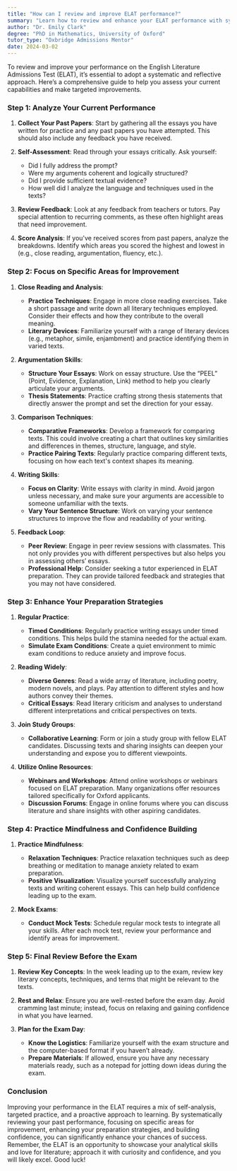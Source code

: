 ```yaml
---
title: "How can I review and improve ELAT performance?"
summary: "Learn how to review and enhance your ELAT performance with systematic analysis, self-assessment, and targeted improvement strategies."
author: "Dr. Emily Clark"
degree: "PhD in Mathematics, University of Oxford"
tutor_type: "Oxbridge Admissions Mentor"
date: 2024-03-02
---
```


To review and improve your performance on the English Literature Admissions Test (ELAT), it’s essential to adopt a systematic and reflective approach. Here’s a comprehensive guide to help you assess your current capabilities and make targeted improvements.

### Step 1: Analyze Your Current Performance

1. **Collect Your Past Papers**: Start by gathering all the essays you have written for practice and any past papers you have attempted. This should also include any feedback you have received.

2. **Self-Assessment**: Read through your essays critically. Ask yourself:
   - Did I fully address the prompt?
   - Were my arguments coherent and logically structured?
   - Did I provide sufficient textual evidence?
   - How well did I analyze the language and techniques used in the texts?

3. **Review Feedback**: Look at any feedback from teachers or tutors. Pay special attention to recurring comments, as these often highlight areas that need improvement. 

4. **Score Analysis**: If you've received scores from past papers, analyze the breakdowns. Identify which areas you scored the highest and lowest in (e.g., close reading, argumentation, fluency, etc.).

### Step 2: Focus on Specific Areas for Improvement

1. **Close Reading and Analysis**: 
   - **Practice Techniques**: Engage in more close reading exercises. Take a short passage and write down all literary techniques employed. Consider their effects and how they contribute to the overall meaning.
   - **Literary Devices**: Familiarize yourself with a range of literary devices (e.g., metaphor, simile, enjambment) and practice identifying them in varied texts.

2. **Argumentation Skills**:
   - **Structure Your Essays**: Work on essay structure. Use the “PEEL” (Point, Evidence, Explanation, Link) method to help you clearly articulate your arguments.
   - **Thesis Statements**: Practice crafting strong thesis statements that directly answer the prompt and set the direction for your essay.

3. **Comparison Techniques**:
   - **Comparative Frameworks**: Develop a framework for comparing texts. This could involve creating a chart that outlines key similarities and differences in themes, structure, language, and style.
   - **Practice Pairing Texts**: Regularly practice comparing different texts, focusing on how each text's context shapes its meaning.

4. **Writing Skills**:
   - **Focus on Clarity**: Write essays with clarity in mind. Avoid jargon unless necessary, and make sure your arguments are accessible to someone unfamiliar with the texts.
   - **Vary Your Sentence Structure**: Work on varying your sentence structures to improve the flow and readability of your writing.

5. **Feedback Loop**:
   - **Peer Review**: Engage in peer review sessions with classmates. This not only provides you with different perspectives but also helps you in assessing others’ essays.
   - **Professional Help**: Consider seeking a tutor experienced in ELAT preparation. They can provide tailored feedback and strategies that you may not have considered.

### Step 3: Enhance Your Preparation Strategies

1. **Regular Practice**:
   - **Timed Conditions**: Regularly practice writing essays under timed conditions. This helps build the stamina needed for the actual exam.
   - **Simulate Exam Conditions**: Create a quiet environment to mimic exam conditions to reduce anxiety and improve focus.

2. **Reading Widely**:
   - **Diverse Genres**: Read a wide array of literature, including poetry, modern novels, and plays. Pay attention to different styles and how authors convey their themes.
   - **Critical Essays**: Read literary criticism and analyses to understand different interpretations and critical perspectives on texts.

3. **Join Study Groups**:
   - **Collaborative Learning**: Form or join a study group with fellow ELAT candidates. Discussing texts and sharing insights can deepen your understanding and expose you to different viewpoints.

4. **Utilize Online Resources**:
   - **Webinars and Workshops**: Attend online workshops or webinars focused on ELAT preparation. Many organizations offer resources tailored specifically for Oxford applicants.
   - **Discussion Forums**: Engage in online forums where you can discuss literature and share insights with other aspiring candidates.

### Step 4: Practice Mindfulness and Confidence Building

1. **Practice Mindfulness**:
   - **Relaxation Techniques**: Practice relaxation techniques such as deep breathing or meditation to manage anxiety related to exam preparation.
   - **Positive Visualization**: Visualize yourself successfully analyzing texts and writing coherent essays. This can help build confidence leading up to the exam.

2. **Mock Exams**: 
   - **Conduct Mock Tests**: Schedule regular mock tests to integrate all your skills. After each mock test, review your performance and identify areas for improvement.

### Step 5: Final Review Before the Exam

1. **Review Key Concepts**: In the week leading up to the exam, review key literary concepts, techniques, and terms that might be relevant to the texts.

2. **Rest and Relax**: Ensure you are well-rested before the exam day. Avoid cramming last minute; instead, focus on relaxing and gaining confidence in what you have learned.

3. **Plan for the Exam Day**:
   - **Know the Logistics**: Familiarize yourself with the exam structure and the computer-based format if you haven’t already.
   - **Prepare Materials**: If allowed, ensure you have any necessary materials ready, such as a notepad for jotting down ideas during the exam.

### Conclusion

Improving your performance in the ELAT requires a mix of self-analysis, targeted practice, and a proactive approach to learning. By systematically reviewing your past performance, focusing on specific areas for improvement, enhancing your preparation strategies, and building confidence, you can significantly enhance your chances of success. Remember, the ELAT is an opportunity to showcase your analytical skills and love for literature; approach it with curiosity and confidence, and you will likely excel. Good luck!
    